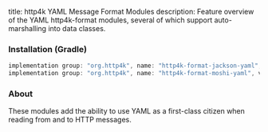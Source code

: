 title: http4k YAML Message Format Modules
description: Feature overview of the YAML http4k-format modules, several of which support auto-marshalling into data classes.

### Installation (Gradle)

```groovy
implementation group: "org.http4k", name: "http4k-format-jackson-yaml", version: "4.31.0.0"
implementation group: "org.http4k", name: "http4k-format-moshi-yaml", version: "4.31.0.0"
```

### About
These modules add the ability to use YAML as a first-class citizen when reading from and to HTTP messages. 

[http4k]: https://http4k.org
